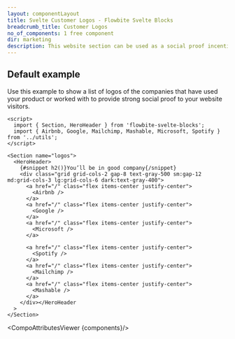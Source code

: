 ```yaml
---
layout: componentLayout
title: Svelte Customer Logos - Flowbite Svelte Blocks
breadcrumb_title: Customer Logos
no_of_components: 1 free component
dir: marketing
description: This website section can be used as a social proof incentive to convince your potential clients by showcasing popular companies that you've collaborated with.
---
```


<script>
  import { TableProp, TableDefaultRow, CompoAttributesViewer } from '../utils'
  const components = 'HeroHeader, Section'
</script>

## Default example

Use this example to show a list of logos of the companies that have used your product or worked with to provide strong social proof to your website visitors.

```svelte example
<script>
  import { Section, HeroHeader } from 'flowbite-svelte-blocks';
  import { Airbnb, Google, Mailchimp, Mashable, Microsoft, Spotify } from '../utils';
</script>

<Section name="logos">
  <HeroHeader>
    {#snippet h2()}You’ll be in good company{/snippet}
    <div class="grid grid-cols-2 gap-8 text-gray-500 sm:gap-12 md:grid-cols-3 lg:grid-cols-6 dark:text-gray-400">
      <a href="/" class="flex items-center justify-center">
        <Airbnb />
      </a>
      <a href="/" class="flex items-center justify-center">
        <Google />
      </a>
      <a href="/" class="flex items-center justify-center">
        <Microsoft />
      </a>

      <a href="/" class="flex items-center justify-center">
        <Spotify />
      </a>
      <a href="/" class="flex items-center justify-center">
        <Mailchimp />
      </a>
      <a href="/" class="flex items-center justify-center">
        <Mashable />
      </a>
    </div></HeroHeader
  >
</Section>
```

<CompoAttributesViewer {components}/>
